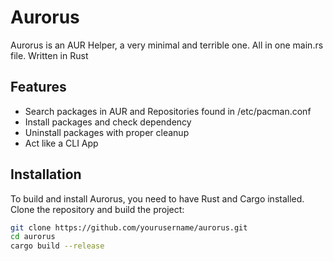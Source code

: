 # Aurorus

Aurorus is an AUR Helper, a very minimal and terrible one. All in one main.rs file. Written in Rust

## Features

- Search packages in AUR and Repositories found in /etc/pacman.conf
- Install packages and check dependency
- Uninstall packages with proper cleanup
- Act like a CLI App

## Installation

To build and install Aurorus, you need to have Rust and Cargo installed. Clone the repository and build the project:

```sh
git clone https://github.com/yourusername/aurorus.git
cd aurorus
cargo build --release